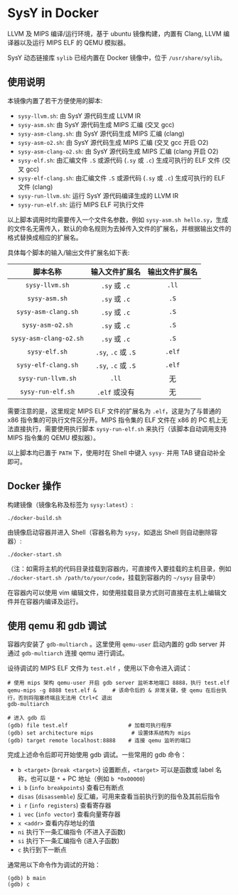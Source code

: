 # SysY in Docker

LLVM 及 MIPS 编译/运行环境，基于 ubuntu 镜像构建，内置有 Clang, LLVM 编译器以及运行 MIPS ELF 的 QEMU 模拟器。

SysY 动态链接库 `sylib` 已经内置在 Docker 镜像中，位于 `/usr/share/sylib`。

## 使用说明

本镜像内置了若干方便使用的脚本:

- `sysy-llvm.sh`: 由 SysY 源代码生成 LLVM IR
- `sysy-asm.sh`: 由 SysY 源代码生成 MIPS 汇编 (交叉 gcc)
- `sysy-asm-clang.sh`: 由 SysY 源代码生成 MIPS 汇编 (clang)
- `sysy-asm-o2.sh`: 由 SysY 源代码生成 MIPS 汇编 (交叉 gcc 开启 O2)
- `sysy-asm-clang-o2.sh`: 由 SysY 源代码生成 MIPS 汇编 (clang 开启 O2)
- `sysy-elf.sh`: 由汇编文件 `.S` 或源代码 (`.sy` 或 `.c`) 生成可执行的 ELF 文件 (交叉 gcc)
- `sysy-elf-clang.sh`: 由汇编文件 `.S` 或源代码 (`.sy` 或 `.c`) 生成可执行的 ELF 文件 (clang)
- `sysy-run-llvm.sh`: 运行 SysY 源代码编译生成的 LLVM IR
- `sysy-run-elf.sh`: 运行 MIPS ELF 可执行文件

以上脚本调用时均需要传入一个文件名参数，例如 `sysy-asm.sh hello.sy`，生成的文件名无需传入，默认的命名规则为去掉传入文件的扩展名，并根据输出文件的格式替换成相应的扩展名。

具体每个脚本的输入/输出文件扩展名如下表:

| 脚本名称 | 输入文件扩展名 | 输出文件扩展名 |
| :---: | :---: | :---: |
| `sysy-llvm.sh` | `.sy` 或 `.c` | `.ll` |
| `sysy-asm.sh` | `.sy` 或 `.c` | `.S` |
| `sysy-asm-clang.sh` | `.sy` 或 `.c` | `.S` |
| `sysy-asm-o2.sh` | `.sy` 或 `.c` | `.S` |
| `sysy-asm-clang-o2.sh` | `.sy` 或 `.c` | `.S` |
| `sysy-elf.sh` | `.sy`, `.c` 或 `.S` | `.elf` |
| `sysy-elf-clang.sh` | `.sy`, `.c` 或 `.S` | `.elf` |
| `sysy-run-llvm.sh` | `.ll` | 无 |
| `sysy-run-elf.sh` | `.elf` 或没有 | 无 |

需要注意的是，这里规定 MIPS ELF 文件的扩展名为 `.elf`，这是为了与普通的 x86 指令集的可执行文件区分开。MIPS 指令集的 ELF 文件在 x86 的 PC 机上无法直接执行，需要使用执行脚本 `sysy-run-elf.sh` 来执行（该脚本自动调用支持 MIPS 指令集的 QEMU 模拟器）。

以上脚本均已置于 `PATH` 下，使用时在 Shell 中键入 `sysy-` 并用 TAB 键自动补全即可。

## Docker 操作

构建镜像（镜像名称及标签为 `sysy:latest`）:

    ./docker-build.sh

由镜像启动容器并进入 Shell（容器名称为 `sysy`，如退出 Shell 则自动删除容器）:

    ./docker-start.sh

（注：如需将主机的代码目录挂载到容器内，可直接传入要挂载的主机目录，例如 `./docker-start.sh /path/to/your/code`，挂载到容器内的 `~/sysy` 目录中）

在容器内可以使用 vim 编辑文件，如使用挂载目录方式则可直接在主机上编辑文件并在容器内编译及运行。

## 使用 qemu 和 gdb 调试

容器内安装了 `gdb-multiarch` 。这里使用 `qemu-user` 启动内置的 gdb server 并通过 `gdb-multiarch` 连接 qemu 进行调试。

设待调试的 MIPS ELF 文件为 `test.elf` ，使用以下命令进入调试：

```shell
# 使用 mips 架构 qemu-user 开启 gdb server 监听本地端口 8888，执行 test.elf
qemu-mips -g 8888 test.elf &     # 该命令后的 & 非常关键，使 qemu 在后台执行，否则将阻塞终端且无法用 Ctrl+C 退出
gdb-multiarch

# 进入 gdb 后
(gdb) file test.elf                   # 加载可执行程序
(gdb) set architecture mips            # 设置体系结构为 mips
(gdb) target remote localhost:8888    # 连接 qemu 监听的端口
```

完成上述命令后即可开始使用 gdb 调试。一些常用的 gdb 命令：

- `b <target>` (`break <target>`) 设置断点，`<target>` 可以是函数或 label 名称，也可以是 `*` + PC 地址（例如 `b *0x00000`)
- `i b` (`info breakpoints`) 查看已有断点
- `disas` (`disassemble`) 反汇编，可用来查看当前执行到的指令及其前后指令
- `i r` (`info registers`) 查看寄存器
- `i vec` (`info vector`) 查看向量寄存器
- `x <addr>` 查看内存地址的值
- `ni` 执行下一条汇编指令 (不进入子函数)
- `si` 执行下一条汇编指令 (进入子函数)
- `c` 执行到下一断点

通常用以下命令作为调试的开始：

```
(gdb) b main
(gdb) c
```
